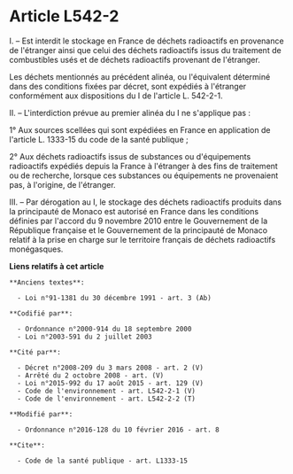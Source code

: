 # Article L542-2

I. – Est interdit le stockage en France de déchets radioactifs en provenance de l'étranger ainsi que celui des déchets
radioactifs issus du traitement de combustibles usés et de déchets radioactifs provenant de l'étranger.

Les déchets mentionnés au précédent alinéa, ou l'équivalent déterminé dans des conditions fixées par décret, sont expédiés à
l'étranger conformément aux dispositions du I de l'article L. 542-2-1.

II. – L'interdiction prévue au premier alinéa du I ne s'applique pas :

1° Aux sources scellées qui sont expédiées en France en application de l'article L. 1333-15 du code de la santé publique ;

2° Aux déchets radioactifs issus de substances ou d'équipements radioactifs expédiés depuis la France à l'étranger à des fins
de traitement ou de recherche, lorsque ces substances ou équipements ne provenaient pas, à l'origine, de l'étranger.

III. – Par dérogation au I, le stockage des déchets radioactifs produits dans la principauté de Monaco est autorisé en France
dans les conditions définies par l'accord du 9 novembre 2010 entre le Gouvernement de la République française et le
Gouvernement de la principauté de Monaco relatif à la prise en charge sur le territoire français de déchets radioactifs
monégasques.

**Liens relatifs à cet article**

	**Anciens textes**:

	  - Loi n°91-1381 du 30 décembre 1991 - art. 3 (Ab)

	**Codifié par**:

	  - Ordonnance n°2000-914 du 18 septembre 2000
	  - Loi n°2003-591 du 2 juillet 2003

	**Cité par**:

	  - Décret n°2008-209 du 3 mars 2008 - art. 2 (V)
	  - Arrêté du 2 octobre 2008 - art. (V)
	  - Loi n°2015-992 du 17 août 2015 - art. 129 (V)
	  - Code de l'environnement - art. L542-2-1 (V)
	  - Code de l'environnement - art. L542-2-2 (T)

	**Modifié par**:

	  - Ordonnance n°2016-128 du 10 février 2016 - art. 8

	**Cite**:

	  - Code de la santé publique - art. L1333-15
